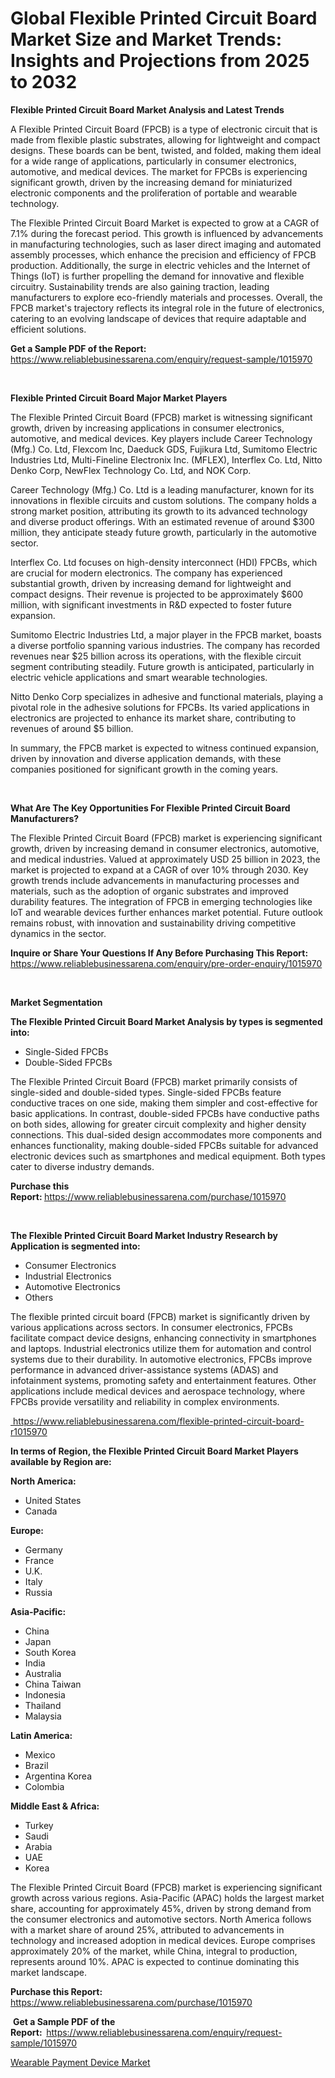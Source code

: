 <p><h1>Global Flexible Printed Circuit Board Market Size and Market Trends: Insights and Projections from 2025 to 2032</h1></p><p><strong>Flexible Printed Circuit Board Market Analysis and Latest Trends</strong></p>
<p><p>A Flexible Printed Circuit Board (FPCB) is a type of electronic circuit that is made from flexible plastic substrates, allowing for lightweight and compact designs. These boards can be bent, twisted, and folded, making them ideal for a wide range of applications, particularly in consumer electronics, automotive, and medical devices. The market for FPCBs is experiencing significant growth, driven by the increasing demand for miniaturized electronic components and the proliferation of portable and wearable technology.</p><p>The Flexible Printed Circuit Board Market is expected to grow at a CAGR of 7.1% during the forecast period. This growth is influenced by advancements in manufacturing technologies, such as laser direct imaging and automated assembly processes, which enhance the precision and efficiency of FPCB production. Additionally, the surge in electric vehicles and the Internet of Things (IoT) is further propelling the demand for innovative and flexible circuitry. Sustainability trends are also gaining traction, leading manufacturers to explore eco-friendly materials and processes. Overall, the FPCB market's trajectory reflects its integral role in the future of electronics, catering to an evolving landscape of devices that require adaptable and efficient solutions.</p></p>
<p><strong>Get a Sample PDF of the Report:&nbsp;</strong> <a href="https://www.reliablebusinessarena.com/enquiry/request-sample/1015970?utm_campaign=3272&utm_medium=2&utm_source=Github&utm_content=ia&utm_term=06042025&utm_id=flexible-printed-circuit-board">https://www.reliablebusinessarena.com/enquiry/request-sample/1015970</a></p>
<p>&nbsp;</p>
<p><strong>Flexible Printed Circuit Board Major Market Players</strong></p>
<p><p>The Flexible Printed Circuit Board (FPCB) market is witnessing significant growth, driven by increasing applications in consumer electronics, automotive, and medical devices. Key players include Career Technology (Mfg.) Co. Ltd, Flexcom Inc, Daeduck GDS, Fujikura Ltd, Sumitomo Electric Industries Ltd, Multi-Fineline Electronix Inc. (MFLEX), Interflex Co. Ltd, Nitto Denko Corp, NewFlex Technology Co. Ltd, and NOK Corp.</p><p>Career Technology (Mfg.) Co. Ltd is a leading manufacturer, known for its innovations in flexible circuits and custom solutions. The company holds a strong market position, attributing its growth to its advanced technology and diverse product offerings. With an estimated revenue of around $300 million, they anticipate steady future growth, particularly in the automotive sector.</p><p>Interflex Co. Ltd focuses on high-density interconnect (HDI) FPCBs, which are crucial for modern electronics. The company has experienced substantial growth, driven by increasing demand for lightweight and compact designs. Their revenue is projected to be approximately $600 million, with significant investments in R&D expected to foster future expansion.</p><p>Sumitomo Electric Industries Ltd, a major player in the FPCB market, boasts a diverse portfolio spanning various industries. The company has recorded revenues near $25 billion across its operations, with the flexible circuit segment contributing steadily. Future growth is anticipated, particularly in electric vehicle applications and smart wearable technologies.</p><p>Nitto Denko Corp specializes in adhesive and functional materials, playing a pivotal role in the adhesive solutions for FPCBs. Its varied applications in electronics are projected to enhance its market share, contributing to revenues of around $5 billion.</p><p>In summary, the FPCB market is expected to witness continued expansion, driven by innovation and diverse application demands, with these companies positioned for significant growth in the coming years.</p></p>
<p>&nbsp;</p>
<p><strong>What Are The Key Opportunities For Flexible Printed Circuit Board Manufacturers?</strong></p>
<p><p>The Flexible Printed Circuit Board (FPCB) market is experiencing significant growth, driven by increasing demand in consumer electronics, automotive, and medical industries. Valued at approximately USD 25 billion in 2023, the market is projected to expand at a CAGR of over 10% through 2030. Key growth trends include advancements in manufacturing processes and materials, such as the adoption of organic substrates and improved durability features. The integration of FPCB in emerging technologies like IoT and wearable devices further enhances market potential. Future outlook remains robust, with innovation and sustainability driving competitive dynamics in the sector.</p></p>
<p><strong>Inquire or Share Your Questions If Any Before Purchasing This Report:</strong> <a href="https://www.reliablebusinessarena.com/enquiry/pre-order-enquiry/1015970?utm_campaign=3272&utm_medium=2&utm_source=Github&utm_content=ia&utm_term=06042025&utm_id=flexible-printed-circuit-board">https://www.reliablebusinessarena.com/enquiry/pre-order-enquiry/1015970</a></p>
<p>&nbsp;</p>
<p><strong>Market Segmentation</strong></p>
<p><strong>The Flexible Printed Circuit Board Market Analysis by types is segmented into:</strong></p>
<p><ul><li>Single-Sided FPCBs</li><li>Double-Sided FPCBs</li></ul></p>
<p><p>The Flexible Printed Circuit Board (FPCB) market primarily consists of single-sided and double-sided types. Single-sided FPCBs feature conductive traces on one side, making them simpler and cost-effective for basic applications. In contrast, double-sided FPCBs have conductive paths on both sides, allowing for greater circuit complexity and higher density connections. This dual-sided design accommodates more components and enhances functionality, making double-sided FPCBs suitable for advanced electronic devices such as smartphones and medical equipment. Both types cater to diverse industry demands.</p></p>
<p><strong>Purchase this Report:&nbsp;</strong><a href="https://www.reliablebusinessarena.com/purchase/1015970?utm_campaign=3272&utm_medium=2&utm_source=Github&utm_content=ia&utm_term=06042025&utm_id=flexible-printed-circuit-board">https://www.reliablebusinessarena.com/purchase/1015970</a></p>
<p>&nbsp;</p>
<p><strong>The Flexible Printed Circuit Board Market Industry Research by Application is segmented into:</strong></p>
<p><ul><li>Consumer Electronics</li><li>Industrial Electronics</li><li>Automotive Electronics</li><li>Others</li></ul></p>
<p><p>The flexible printed circuit board (FPCB) market is significantly driven by various applications across sectors. In consumer electronics, FPCBs facilitate compact device designs, enhancing connectivity in smartphones and laptops. Industrial electronics utilize them for automation and control systems due to their durability. In automotive electronics, FPCBs improve performance in advanced driver-assistance systems (ADAS) and infotainment systems, promoting safety and entertainment features. Other applications include medical devices and aerospace technology, where FPCBs provide versatility and reliability in complex environments.</p></p>
<p><a href="https://www.reliablebusinessarena.com/flexible-printed-circuit-board-r1015970?utm_campaign=3272&utm_medium=2&utm_source=Github&utm_content=ia&utm_term=06042025&utm_id=flexible-printed-circuit-board">&nbsp;https://www.reliablebusinessarena.com/flexible-printed-circuit-board-r1015970</a></p>
<p><strong>In terms of Region, the Flexible Printed Circuit Board Market Players available by Region are:</strong></p>
<p>
    <p> <strong> North America: </strong>
        <ul>
            <li>United States</li>
            <li>Canada</li>
        </ul>
        </p> 
    <p> <strong> Europe: </strong>
        <ul>
            <li>Germany</li>
            <li>France</li>
            <li>U.K.</li>
            <li>Italy</li>
            <li>Russia</li>
        </ul>
        </p> 
    <p> <strong> Asia-Pacific: </strong>
        <ul>
            <li>China</li>
            <li>Japan</li>
            <li>South Korea</li>
            <li>India</li>
            <li>Australia</li>
            <li>China Taiwan</li>
            <li>Indonesia</li>
            <li>Thailand</li>
            <li>Malaysia</li>
        </ul>
        </p> 
    <p> <strong> Latin America: </strong>
        <ul>
            <li>Mexico</li>
            <li>Brazil</li>
            <li>Argentina Korea</li>
            <li>Colombia</li>
        </ul>
        </p> 
    <p> <strong> Middle East & Africa: </strong>
        <ul>
            <li>Turkey</li>
            <li>Saudi</li>
            <li>Arabia</li>
            <li>UAE</li>
            <li>Korea</li>
        </ul>
    </p>
    </p>
<p><p>The Flexible Printed Circuit Board (FPCB) market is experiencing significant growth across various regions. Asia-Pacific (APAC) holds the largest market share, accounting for approximately 45%, driven by strong demand from the consumer electronics and automotive sectors. North America follows with a market share of around 25%, attributed to advancements in technology and increased adoption in medical devices. Europe comprises approximately 20% of the market, while China, integral to production, represents around 10%. APAC is expected to continue dominating this market landscape.</p></p>
<p><strong>Purchase this Report: </strong><a href="https://www.reliablebusinessarena.com/purchase/1015970?utm_campaign=3272&utm_medium=2&utm_source=Github&utm_content=ia&utm_term=06042025&utm_id=flexible-printed-circuit-board">https://www.reliablebusinessarena.com/purchase/1015970</a></p>
<p>&nbsp;<strong>Get a Sample PDF of the Report:&nbsp;&nbsp;</strong><a href="https://www.reliablebusinessarena.com/enquiry/request-sample/1015970?utm_campaign=3272&utm_medium=2&utm_source=Github&utm_content=ia&utm_term=06042025&utm_id=flexible-printed-circuit-board">https://www.reliablebusinessarena.com/enquiry/request-sample/1015970</a></p>
<p><strong></strong></p>
<p><p><a href="https://github.com/bedelibekwe58/Market-Research-Report-List-1/blob/main/wearable-payment-device-market.md?utm_campaign=3272&utm_medium=2&utm_source=Github&utm_content=ia&utm_term=06042025&utm_id=flexible-printed-circuit-board">Wearable Payment Device Market</a></p></p>